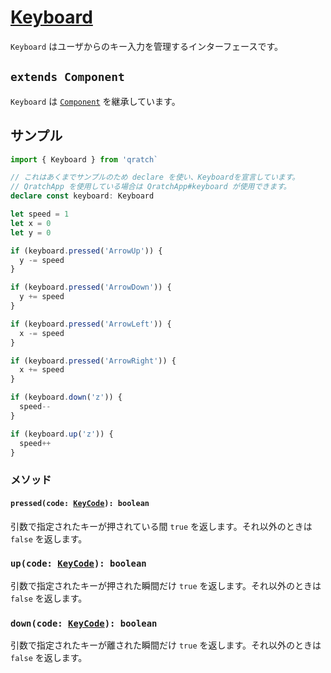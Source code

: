 # [Keyboard](https://github.com/qratch/qratch/blob/master/src/Keyboard/Keyboard.ts)

`Keyboard` はユーザからのキー入力を管理するインターフェースです。

## `extends Component`

`Keyboard` は [`Component`](Component.md) を継承しています。

## サンプル

```ts
import { Keyboard } from 'qratch`

// これはあくまでサンプルのため declare を使い、Keyboardを宣言しています。
// QratchApp を使用している場合は QratchApp#keyboard が使用できます。
declare const keyboard: Keyboard

let speed = 1
let x = 0
let y = 0

if (keyboard.pressed('ArrowUp')) {
  y -= speed
}

if (keyboard.pressed('ArrowDown')) {
  y += speed
}

if (keyboard.pressed('ArrowLeft')) {
  x -= speed
}

if (keyboard.pressed('ArrowRight')) {
  x += speed
}

if (keyboard.down('z')) {
  speed--
}

if (keyboard.up('z')) {
  speed++
}
```

### メソッド

#### <code>pressed(code: [KeyCode](../types/KeyCode.md)): boolean</code>

引数で指定されたキーが押されている間 `true` を返します。それ以外のときは `false` を返します。

### <code>up(code: [KeyCode](../types/KeyCode.md)): boolean</code>

引数で指定されたキーが押された瞬間だけ `true` を返します。それ以外のときは `false` を返します。

### <code>down(code: [KeyCode](../types/KeyCode.md)): boolean</code>

引数で指定されたキーが離された瞬間だけ `true` を返します。それ以外のときは `false` を返します。
